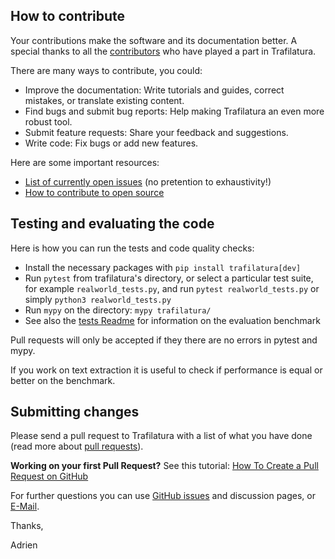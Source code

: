 ## How to contribute

Your contributions make the software and its documentation better. A special thanks to all the [contributors](https://github.com/adbar/trafilatura/graphs/contributors) who have played a part in Trafilatura.


There are many ways to contribute, you could:

  * Improve the documentation: Write tutorials and guides, correct mistakes, or translate existing content.
  * Find bugs and submit bug reports: Help making Trafilatura an even more robust tool.
  * Submit feature requests: Share your feedback and suggestions.
  * Write code: Fix bugs or add new features.


Here are some important resources:

  * [List of currently open issues](https://github.com/adbar/trafilatura/issues) (no pretention to exhaustivity!)
  * [How to contribute to open source](https://opensource.guide/how-to-contribute/)


## Testing and evaluating the code

Here is how you can run the tests and code quality checks:

- Install the necessary packages with `pip install trafilatura[dev]`
- Run `pytest` from trafilatura's directory, or select a particular test suite, for example `realworld_tests.py`, and run `pytest realworld_tests.py` or simply `python3 realworld_tests.py`
- Run `mypy` on the directory: `mypy trafilatura/`
- See also the [tests Readme](tests/README.rst) for information on the evaluation benchmark

Pull requests will only be accepted if they there are no errors in pytest and mypy.

If you work on text extraction it is useful to check if performance is equal or better on the benchmark.


## Submitting changes

Please send a pull request to Trafilatura with a list of what you have done (read more about [pull requests](http://help.github.com/pull-requests/)).

**Working on your first Pull Request?** See this tutorial: [How To Create a Pull Request on GitHub](https://www.digitalocean.com/community/tutorials/how-to-create-a-pull-request-on-github)



For further questions you can use [GitHub issues](https://github.com/adbar/trafilatura/issues) and discussion pages, or [E-Mail](https://adrien.barbaresi.eu/).

Thanks,

Adrien
